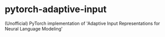 # pytorch-adaptive-input
(Unofficial) PyTorch implementation of 'Adaptive Input Representations for Neural Language Modeling'

